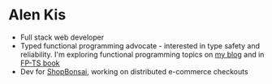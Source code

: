 # Alen Kis

- Full stack web developer
- Typed functional programming advocate - interested in type safety and reliability. I'm exploring functional programming topics on [my blog](https://alenkis.com) and in [FP-TS book](https://alenkis.github.io/functional-programming-typescript-book/)
- Dev for [ShopBonsai](https://shopbonsai.ca), working on distributed e-commerce checkouts
